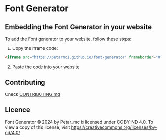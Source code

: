 # Font Generator

## Embedding the Font Generator in your website
To add the Font generator to your website, follow these steps:

1. Copy the iframe code:
```html
<iframe src="https://petarmc1.github.io/font-generator" frameborder="0"></iframe>
```
2. Paste the code into your website

## Contributing
Check [CONTRIBUTING.md](/CONTRIBUTING.md)

## Licence
Font Generator © 2024 by Petar_mc is licensed under CC BY-ND 4.0. To view a copy of this license, visit https://creativecommons.org/licenses/by-nd/4.0/